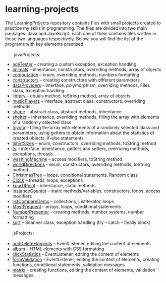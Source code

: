 # learning-projects
The LearningProjects repository contains files with small projects created to practice my skills in programming. The files are divided into two main packages: Java and JavaScript. Each one of them contains files written in these two languages respectively. Below, you will find the list of the programs with key elements practised.<br>
<br>
&emsp; &ensp; javaProjects:
- [ageTester](https://github.com/katarzynaNow/LearningProjects/tree/master/src/javaProjects/ageTester) – creating a custom exception, exception handling
- [animals](https://github.com/katarzynaNow/LearningProjects/tree/master/src/javaProjects/animals) – inheritance, constructors, overriding methods, array of objects
- [computation](https://github.com/katarzynaNow/LearningProjects/tree/master/src/javaProjects/computation) – enum, overriding methods, numbers formatting
- [constructors](https://github.com/katarzynaNow/LearningProjects/tree/master/src/javaProjects/constructors) – creating constructors with different parameters 
- [dataProviders](https://github.com/katarzynaNow/LearningProjects/tree/master/src/javaProjects/dataProviders) – interface, polymorphism, overriding methods, Files class, exception handling
- [library](https://github.com/katarzynaNow/LearningProjects/tree/master/src/javaProjects/library) – equals method, toString method, array of objects
- [musicPlayers](https://github.com/katarzynaNow/LearningProjects/tree/master/src/javaProjects/musicPlayers) – interface, abstract class, constructors, overriding methods
- [shape](https://github.com/katarzynaNow/LearningProjects/tree/master/src/javaProjects/shape) – abstract class, abstract methods, inheritance
- [shelter](https://github.com/katarzynaNow/LearningProjects/tree/master/src/javaProjects/shelter) – inheritance, overriding methods, filling the array with elements of a randomly selected class
- [toyota](https://github.com/katarzynaNow/LearningProjects/tree/master/src/javaProjects/toyota) – filling the array with elements of a randomly selected class and parameters, using getters to obtain information about the statistics of created objects, if-else statements
- [tshirtSizes](https://github.com/katarzynaNow/LearningProjects/tree/master/src/javaProjects/tshirtSizes) – enum, constructors, overriding methods, toString method
- [tv](https://github.com/katarzynaNow/LearningProjects/tree/master/src/javaProjects/tv) – interface, inheritance, getters and setters, overriding methods, exceptions, threads
- [washingMachine](https://github.com/katarzynaNow/LearningProjects/tree/master/src/javaProjects/washingMachine) – access modifiers, toString method 
- [worldDirections](https://github.com/katarzynaNow/LearningProjects/tree/master/src/javaProjects/worldDirections) - enum, constructors, overriding methods, toString method
- [ChristmasTree](https://github.com/katarzynaNow/LearningProjects/blob/master/src/javaProjects/ChristmasTree.java) – loops, conditional statements, Random class
- [Clock](https://github.com/katarzynaNow/LearningProjects/blob/master/src/javaProjects/Clock.java) – threads, loops, exceptions
- [FourDPoint](https://github.com/katarzynaNow/LearningProjects/blob/master/src/javaProjects/FourDPoint.java) – inheritance, static methods
- [InstanceCounter](https://github.com/katarzynaNow/LearningProjects/blob/master/src/javaProjects/InstanceCounter.java) – static methods/variables, constructors, loops, access modifiers
- [listCompareDemo](https://github.com/katarzynaNow/LearningProjects/blob/master/src/javaProjects/ListCompareDemo.java) – collections, ListIterator, loops
- [MostFrequent](https://github.com/katarzynaNow/LearningProjects/blob/master/src/javaProjects/MostFrequent.java) – arrays, loops, conditional statements
- [NumberPresenter](https://github.com/katarzynaNow/LearningProjects/blob/master/src/javaProjects/NumberPresenter.java) – creating methods, number systems, number formatting 
- [sqrt](https://github.com/katarzynaNow/LearningProjects/blob/master/src/javaProjects/Sqrt.java) – Scanner class, exception handling (try – catch – finally block)
<br><br>jsProjects:<br><br>
- [addDeleteElements](https://github.com/katarzynaNow/LearningProjects/tree/master/src/jsProjects/addDeleteElements) – EventListener, editing the content of elements
- [album](https://github.com/katarzynaNow/LearningProjects/tree/master/src/jsProjects/album) – HTML elements with CSS formatting
- [clickStatistics](https://github.com/katarzynaNow/LearningProjects/tree/master/src/jsProjects/clickStatistics) - EventListener, editing the content of elements
- [formValidation](https://github.com/katarzynaNow/LearningProjects/tree/master/src/jsProjects/formValidation) - EventListener, editing the content of elements, creating functions, conditional statements, validation messages
- [matrix](https://github.com/katarzynaNow/LearningProjects/tree/master/src/jsProjects/matrix) - creating functions, editing the content of elements, validation messages

